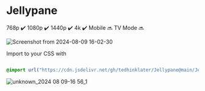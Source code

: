 # Jellypane

768p :heavy_check_mark: 1080p :heavy_check_mark: 1440p :heavy_check_mark: 4k :heavy_check_mark: Mobile :soon: TV Mode :soon:

![Screenshot from 2024-08-09 16-02-30](https://github.com/user-attachments/assets/1f4e1a1b-93d9-4953-8127-f0ac96e5d560)

Import to your CSS with

```css

@import url("https://cdn.jsdelivr.net/gh/tedhinklater/Jellypane@main/Jellypane.css");

```

![unknown_2024 08 09-16 56_1](https://github.com/user-attachments/assets/e687c461-208e-4ab6-8be1-6507a11a39df)

